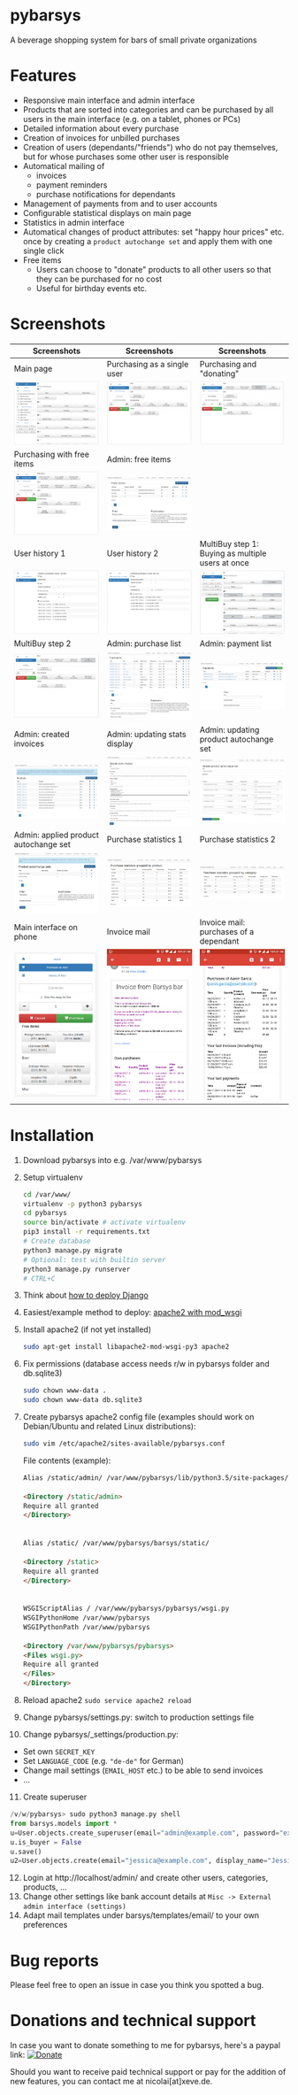 # pybarsys
A beverage shopping system for bars of small private organizations

# Features
* Responsive main interface and admin interface
* Products that are sorted into categories and can be purchased by all users in the main interface (e.g. on a tablet, phones or PCs)
* Detailed information about every purchase
* Creation of invoices for unbilled purchases
* Creation of users (dependants/"friends") who do not pay themselves, but for whose purchases some other user is responsible
* Automatical mailing of 
  * invoices
  * payment reminders
  * purchase notifications for dependants
* Management of payments from and to user accounts
* Configurable statistical displays on main page
* Statistics in admin interface
* Automatical changes of product attributes: set "happy hour prices" etc. once by creating a `product autochange set` and apply them with one single click
* Free items
  * Users can choose to "donate" products to all other users so that they can be purchased for no cost
  * Useful for birthday events etc.
# Screenshots

Screenshots | Screenshots | Screenshots 
------------|-------------|------------
Main page|Purchasing as a single user|Purchasing and "donating"
![](/docs/screenshots/screenshot-1.png)|![](/docs/screenshots/screenshot-2.png)|![](/docs/screenshots/screenshot-3.png)
Purchasing with free items|Admin: free items|
![](/docs/screenshots/screenshot-17.png)|![](/docs/screenshots/screenshot-16.png)|
User history 1|User history 2|MultiBuy step 1: Buying as multiple users at once
![](/docs/screenshots/screenshot-4.png)|![](/docs/screenshots/screenshot-5.png)|![](/docs/screenshots/screenshot-6.png)
MultiBuy step 2|Admin: purchase list|Admin: payment list
![](/docs/screenshots/screenshot-7.png)|![](/docs/screenshots/screenshot-8.png)|![](/docs/screenshots/screenshot-9.png)
Admin: created invoices|Admin: updating stats display|Admin: updating product autochange set
![](/docs/screenshots/screenshot-10.png)|![](/docs/screenshots/screenshot-11.png)|![](/docs/screenshots/screenshot-12.png)
Admin: applied product autochange set|Purchase statistics 1|Purchase statistics 2
![](/docs/screenshots/screenshot-13.png)|![](/docs/screenshots/screenshot-14.png)|![](/docs/screenshots/screenshot-15.png)
Main interface on phone|Invoice mail|Invoice mail: purchases of a dependant
![](/docs/screenshots/screenshot-18.png)|![](/docs/screenshots/screenshot-19.png)|![](/docs/screenshots/screenshot-20.png)

# Installation
1. Download pybarsys into e.g. /var/www/pybarsys
2. Setup virtualenv
   ```bash
   cd /var/www/
   virtualenv -p python3 pybarsys
   cd pybarsys
   source bin/activate # activate virtualenv
   pip3 install -r requirements.txt
   # Create database
   python3 manage.py migrate
   # Optional: test with builtin server
   python3 manage.py runserver
   # CTRL+C
   ```
3. Think about [how to deploy Django](https://docs.djangoproject.com/en/1.11/howto/deployment/)
4. Easiest/example method to deploy: [apache2 with mod_wsgi](https://docs.djangoproject.com/en/1.11/howto/deployment/wsgi/modwsgi/)
5. Install apache2 (if not yet installed)

   ```bash
   sudo apt-get install libapache2-mod-wsgi-py3 apache2
   ```
6. Fix permissions (database access needs r/w in pybarsys folder and db.sqlite3)
   ```bash
   sudo chown www-data .
   sudo chown www-data db.sqlite3
   ```
7. Create pybarsys apache2 config file (examples should work on Debian/Ubuntu and related Linux distributions):

   ```bash
   sudo vim /etc/apache2/sites-available/pybarsys.conf
   ```
   
   File contents (example):
   ```html
   Alias /static/admin/ /var/www/pybarsys/lib/python3.5/site-packages/django/contrib/admin/static/admin/

   <Directory /static/admin>
   Require all granted
   </Directory>


   Alias /static/ /var/www/pybarsys/barsys/static/

   <Directory /static>
   Require all granted
   </Directory>


   WSGIScriptAlias / /var/www/pybarsys/pybarsys/wsgi.py
   WSGIPythonHome /var/www/pybarsys
   WSGIPythonPath /var/www/pybarsys

   <Directory /var/www/pybarsys/pybarsys>
   <Files wsgi.py>
   Require all granted
   </Files>
   </Directory>
   ```
8. Reload apache2
   ```sudo service apache2 reload```
   
9. Change pybarsys/settings.py: switch to production settings file
10. Change pybarsys/_settings/production.py:
   * Set own `SECRET_KEY`
   * Set `LANGUAGE_CODE` (e.g. `"de-de"` for German)
   * Change mail settings (`EMAIL_HOST` etc.) to be able to send invoices
   * ...
   
11. Create superuser
   ```python
   /v/w/pybarsys> sudo python3 manage.py shell
   from barsys.models import *
   u=User.objects.create_superuser(email="admin@example.com", password="example", display_name="Admin")
   u.is_buyer = False
   u.save()
   u2=User.objects.create(email="jessica@example.com", display_name="Jessica")
   ```
12. Login at http://localhost/admin/ and create other users, categories, products, ...
13. Change other settings like bank account details at `Misc -> External admin interface (settings)`
14. Adapt mail templates under barsys/templates/email/ to your own preferences

# Bug reports
Please feel free to open an issue in case you think you spotted a bug.

# Donations and technical support
In case you want to donate something to me for pybarsys, here's a paypal link: [![Donate](https://img.shields.io/badge/Donate-PayPal-green.svg)](https://paypal.me/NSpohrer)

Should you want to receive paid technical support or pay for the addition of new features, you can contact me at nicolai[at]xeve.de.
